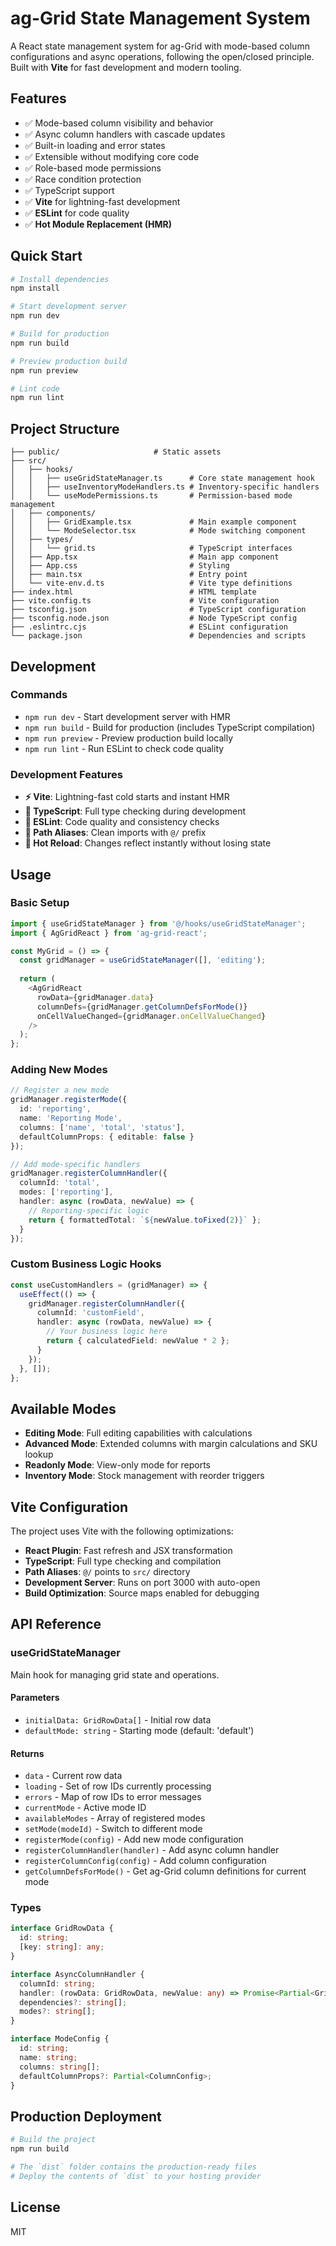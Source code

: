 # ag-Grid State Management System

A React state management system for ag-Grid with mode-based column configurations and async operations, following the open/closed principle. Built with **Vite** for fast development and modern tooling.

## Features

- ✅ Mode-based column visibility and behavior
- ✅ Async column handlers with cascade updates
- ✅ Built-in loading and error states
- ✅ Extensible without modifying core code
- ✅ Role-based mode permissions
- ✅ Race condition protection
- ✅ TypeScript support
- ✅ **Vite** for lightning-fast development
- ✅ **ESLint** for code quality
- ✅ **Hot Module Replacement (HMR)**

## Quick Start

```bash
# Install dependencies
npm install

# Start development server
npm run dev

# Build for production
npm run build

# Preview production build
npm run preview

# Lint code
npm run lint
```

## Project Structure

```
├── public/                     # Static assets
├── src/
│   ├── hooks/
│   │   ├── useGridStateManager.ts      # Core state management hook
│   │   ├── useInventoryModeHandlers.ts # Inventory-specific handlers
│   │   └── useModePermissions.ts       # Permission-based mode management
│   ├── components/
│   │   ├── GridExample.tsx             # Main example component
│   │   └── ModeSelector.tsx            # Mode switching component
│   ├── types/
│   │   └── grid.ts                     # TypeScript interfaces
│   ├── App.tsx                         # Main app component
│   ├── App.css                         # Styling
│   ├── main.tsx                        # Entry point
│   └── vite-env.d.ts                   # Vite type definitions
├── index.html                          # HTML template
├── vite.config.ts                      # Vite configuration
├── tsconfig.json                       # TypeScript configuration
├── tsconfig.node.json                  # Node TypeScript config
├── .eslintrc.cjs                       # ESLint configuration
└── package.json                        # Dependencies and scripts
```

## Development

### Commands

- `npm run dev` - Start development server with HMR
- `npm run build` - Build for production (includes TypeScript compilation)
- `npm run preview` - Preview production build locally
- `npm run lint` - Run ESLint to check code quality

### Development Features

- **⚡ Vite**: Lightning-fast cold starts and instant HMR
- **🔧 TypeScript**: Full type checking during development
- **📝 ESLint**: Code quality and consistency checks
- **🎯 Path Aliases**: Clean imports with `@/` prefix
- **🔄 Hot Reload**: Changes reflect instantly without losing state

## Usage

### Basic Setup

```typescript
import { useGridStateManager } from '@/hooks/useGridStateManager';
import { AgGridReact } from 'ag-grid-react';

const MyGrid = () => {
  const gridManager = useGridStateManager([], 'editing');
  
  return (
    <AgGridReact
      rowData={gridManager.data}
      columnDefs={gridManager.getColumnDefsForMode()}
      onCellValueChanged={gridManager.onCellValueChanged}
    />
  );
};
```

### Adding New Modes

```typescript
// Register a new mode
gridManager.registerMode({
  id: 'reporting',
  name: 'Reporting Mode',
  columns: ['name', 'total', 'status'],
  defaultColumnProps: { editable: false }
});

// Add mode-specific handlers
gridManager.registerColumnHandler({
  columnId: 'total',
  modes: ['reporting'],
  handler: async (rowData, newValue) => {
    // Reporting-specific logic
    return { formattedTotal: `${newValue.toFixed(2)}` };
  }
});
```

### Custom Business Logic Hooks

```typescript
const useCustomHandlers = (gridManager) => {
  useEffect(() => {
    gridManager.registerColumnHandler({
      columnId: 'customField',
      handler: async (rowData, newValue) => {
        // Your business logic here
        return { calculatedField: newValue * 2 };
      }
    });
  }, []);
};
```

## Available Modes

- **Editing Mode**: Full editing capabilities with calculations
- **Advanced Mode**: Extended columns with margin calculations and SKU lookup
- **Readonly Mode**: View-only mode for reports
- **Inventory Mode**: Stock management with reorder triggers

## Vite Configuration

The project uses Vite with the following optimizations:

- **React Plugin**: Fast refresh and JSX transformation
- **TypeScript**: Full type checking and compilation
- **Path Aliases**: `@/` points to `src/` directory
- **Development Server**: Runs on port 3000 with auto-open
- **Build Optimization**: Source maps enabled for debugging

## API Reference

### useGridStateManager

Main hook for managing grid state and operations.

#### Parameters
- `initialData: GridRowData[]` - Initial row data
- `defaultMode: string` - Starting mode (default: 'default')

#### Returns
- `data` - Current row data
- `loading` - Set of row IDs currently processing
- `errors` - Map of row IDs to error messages
- `currentMode` - Active mode ID
- `availableModes` - Array of registered modes
- `setMode(modeId)` - Switch to different mode
- `registerMode(config)` - Add new mode configuration
- `registerColumnHandler(handler)` - Add async column handler
- `registerColumnConfig(config)` - Add column configuration
- `getColumnDefsForMode()` - Get ag-Grid column definitions for current mode

### Types

```typescript
interface GridRowData {
  id: string;
  [key: string]: any;
}

interface AsyncColumnHandler {
  columnId: string;
  handler: (rowData: GridRowData, newValue: any) => Promise<Partial<GridRowData>>;
  dependencies?: string[];
  modes?: string[];
}

interface ModeConfig {
  id: string;
  name: string;
  columns: string[];
  defaultColumnProps?: Partial<ColumnConfig>;
}
```

## Production Deployment

```bash
# Build the project
npm run build

# The `dist` folder contains the production-ready files
# Deploy the contents of `dist` to your hosting provider
```

## License

MIT